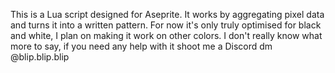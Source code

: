 This is a Lua script designed for Aseprite. It works by aggregating pixel data and turns it into a written pattern. 
For now it's only truly optimised for black and white, I plan on making it work on other colors. 
I don't really know what more to say, if you need any help with it shoot me a Discord dm @blip.blip.blip
